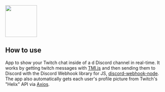 <img src="https://i.imgur.com/f2RQLoQ.png" width="auto" height="100">

## How to use


App to show your Twitch chat inside of a d Discord channel in real-time. It works by getting twitch messages with [TMI.js](https://tmijs.com/) and then sending them to Discord with the Discord Webhook library for JS, [discord-webhook-node](https://github.com/matthew1232/discord-webhook-node). The app also automatically gets each user's profile picture from Twitch's "Helix" API via [Axios](https://axios-http.com/).
